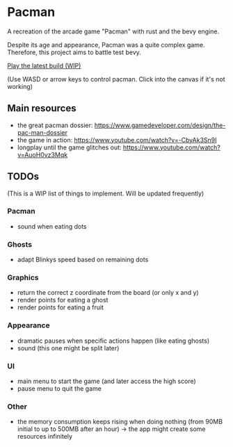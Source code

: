# Pacman
A recreation of the arcade game "Pacman" with rust and the bevy engine.

Despite its age and appearance, Pacman was a quite complex game. Therefore, this project aims to battle test bevy.

[Play the latest build (WIP)](https://warhorst.github.io/pacman/)

(Use WASD or arrow keys to control pacman. Click into the canvas if it's not working)

## Main resources
- the great pacman dossier: https://www.gamedeveloper.com/design/the-pac-man-dossier
- the game in action: https://www.youtube.com/watch?v=-CbyAk3Sn9I
- longplay until the game glitches out: https://www.youtube.com/watch?v=AuoH0vz3Mqk

## TODOs
(This is a WIP list of things to implement. Will be updated frequently)

### Pacman
- sound when eating dots

### Ghosts
- adapt Blinkys speed based on remaining dots

### Graphics
- return the correct z coordinate from the board (or only x and y)
- render points for eating a ghost
- render points for eating a fruit

### Appearance
- dramatic pauses when specific actions happen (like eating ghosts)
- sound (this one might be split later)

### UI
- main menu to start the game (and later access the high score)
- pause menu to quit the game

### Other
- the memory consumption keeps rising when doing nothing (from 90MB initial to up to 500MB after an hour) -> the app might create some resources infinitely